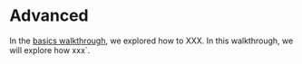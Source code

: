 # Advanced

In the [basics walkthrough](../basics/README.md), we explored how to XXX. In this walkthrough, we will explore how xxx`.
